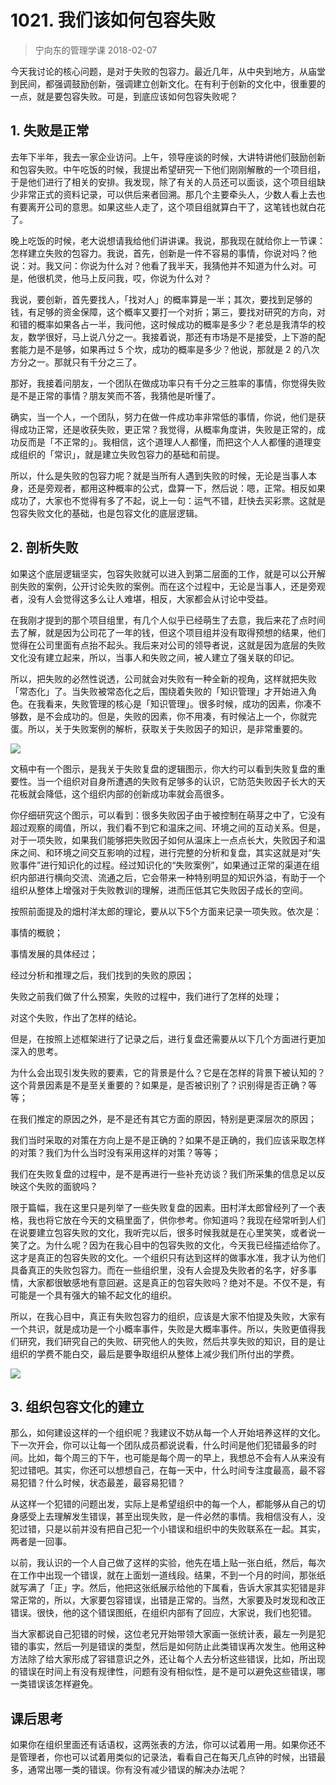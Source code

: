 # 1021. 我们该如何包容失败
> 宁向东的管理学课
2018-02-07

今天我讨论的核心问题，是对于失败的包容力。最近几年，从中央到地方，从庙堂到民间，都强调鼓励创新，强调建立创新文化。在有利于创新的文化中，很重要的一点，就是要包容失败。可是，到底应该如何包容失败呢？

## 1. 失败是正常
去年下半年，我去一家企业访问。上午，领导座谈的时候，大讲特讲他们鼓励创新和包容失败。中午吃饭的时候，我提出希望研究一下他们刚刚解散的一个项目组，于是他们进行了相关的安排。我发现，除了有关的人员还可以面谈，这个项目组缺少非常正式的资料记录，可以供后来者回溯。那几个主要牵头人，少数人看上去也有要离开公司的意思。如果这些人走了，这个项目组就算白干了，这笔钱也就白花了。

晚上吃饭的时候，老大说想请我给他们讲讲课。我说，那我现在就给你上一节课：怎样建立失败的包容力。我说，首先，创新是一件不容易的事情，你说对吗？他说：对。我又问：你说为什么对？他看了我半天，我猜他并不知道为什么对。可是，他很机灵，他马上反问我，哎，你说为什么对？

我说，要创新，首先要找人，「找对人」的概率算是一半；其次，要找到足够的钱，有足够的资金保障，这个概率又要打一个对折；第三，要找对研究的方向，对和错的概率如果各占一半，我问他，这时候成功的概率是多少？老总是我清华的校友，数学很好，马上说八分之一。我接着说，那还有市场是不是接受，上下游的配套能力是不是够，如果再过 5 个坎，成功的概率是多少？他说，那就是 2 的八次方分之一。那就只有千分之三了。

那好，我接着问朋友，一个团队在做成功率只有千分之三胜率的事情，你觉得失败是不是正常的事情？朋友笑而不答，我猜他是听懂了。

确实，当一个人，一个团队，努力在做一件成功率非常低的事情，你说，他们是获得成功正常，还是收获失败，更正常？我觉得，从概率角度讲，失败是正常的，成功反而是「不正常的」。我相信，这个道理人人都懂，而把这个人人都懂的道理变成组织的「常识」，就是建立失败包容力的基础和前提。

所以，什么是失败的包容力呢？就是当所有人遇到失败的时候，无论是当事人本身，还是旁观者，都用这种概率的公式，盘算一下，然后说：嗯，正常。相反如果成功了，大家也不觉得有多了不起，说上一句：运气不错，赶快去买彩票。这就是包容失败文化的基础，也是包容文化的底层逻辑。

## 2. 剖析失败
如果这个底层逻辑坚实，包容失败就可以进入到第二层面的工作，就是可以公开解剖失败的案例，公开讨论失败的案例。而在这个过程中，无论是当事人，还是旁观者，没有人会觉得这多么让人难堪，相反，大家都会从讨论中受益。

在我刚才提到的那个项目组里，有几个人似乎已经萌生了去意，我后来花了点时间去了解，就是因为公司花了一年的钱，但这个项目组并没有取得预想的结果，他们觉得在公司里面有点抬不起头。我后来对公司的领导者说，这就是因为底层的失败文化没有建立起来，所以，当事人和失败之间，被人建立了强关联的印记。

所以，把失败的必然性说透，公司就会对失败有一种全新的视角，这样就把失败「常态化」了。当失败被常态化之后，围绕着失败的「知识管理」才开始进入角色。在我看来，失败管理的核心是「知识管理」。很多时候，成功的因素，你凑不够数，是不会成功的。但是，失败的因素，你不用凑，有时候沾上一个，你就完蛋。所以，关于失败案例的解析，获取关于失败因子的知识，是非常重要的。

![](https://raw.githubusercontent.com/dalong0514/selfstudy/master/图片链接/宁向东/2019034.jpg)

文稿中有一个图示，是我关于失败复盘的逻辑图示，你大约可以看到失败复盘的重要性。当一个组织对自身所遭遇的失败有足够多的认识，它防范失败因子长大的天花板就会降低，这个组织内部的创新成功率就会高很多。

你仔细研究这个图示，可以看到：很多失败因子由于被控制在萌芽之中了，它没有超过观察的阈值，所以，我们看不到它和温床之间、环境之间的互动关系。但是，对于一项失败，如果我们能够把失败因子如何从温床上一点点长大，失败因子和温床之间、和环境之间交互影响的过程，进行完整的分析和复盘，其实这就是对“失败事件”进行知识化的过程。经过知识化的“失败案例”，如果通过正常的渠道在组织内部进行横向交流、流通之后，它会带来一种特别明显的知识外溢，有助于一个组织从整体上增强对于失败教训的理解，进而压低其它失败因子成长的空间。

按照前面提及的畑村洋太郎的理论，要从以下5个方面来记录一项失败。依次是：

事情的概貌；

事情发展的具体经过；

经过分析和推理之后，我们找到的失败的原因；

失败之前我们做了什么预案，失败的过程中，我们进行了怎样的处理；

对这个失败，作出了怎样的结论。

但是，在按照上述框架进行了记录之后，进行复盘还需要从以下几个方面进行更加深入的思考。

为什么会出现引发失败的要素，它的背景是什么？它是在怎样的背景下被认知的？这个背景因素是不是至关重要的？如果是，是否被识别了？识别得是否正确？等等；

在我们推定的原因之外，是不是还有其它方面的原因，特别是更深层次的原因；

我们当时采取的对策在方向上是不是正确的？如果不是正确的，我们应该采取怎样的对策？我们为什么当时没有采用这样的对策？等等；

我们在失败复盘的过程中，是不是再进行一些补充访谈？我们所采集的信息足以反映这个失败的面貌吗？

限于篇幅，我在这里只是列举了一些失败复盘的因素。田村洋太郎曾经列了一个表格，我也将它放在今天的文稿里面了，供你参考。你知道吗？我现在经常听到人们在说要建立包容失败的文化，我听完以后，很多时候我就是在心里笑笑，或者说一笑了之。为什么呢？因为在我心目中的包容失败的文化，今天我已经描述给你了。这才是真正的包容失败的文化。一个组织只有达到这样的做事水准，我才认为他们具备真正的失败包容力。而在一些组织里，没有人会提及失败者的名字，好多事情，大家都很敏感地有意回避。这是真正的包容失败吗？绝对不是。不仅不是，有可能是一个具有强大的输不起文化的组织。

所以，在我心目中，真正有失败包容力的组织，应该是大家不怕提及失败，大家有一个共识，就是成功是一个小概率事件，失败是大概率事件。所以，失败更值得我们研究，我们研究自己的失败、研究他人的失败，然后共享失败的知识，目的是让组织的学费不能白交，最后是要争取组织从整体上减少我们所付出的学费。

![](https://raw.githubusercontent.com/dalong0514/selfstudy/master/图片链接/宁向东/2019035.jpg)

## 3. 组织包容文化的建立
那么，如何建设这样的一个组织呢？我建议不妨从每一个人开始培养这样的文化。下一次开会，你可以让每一个团队成员都说说看，什么时间是他们犯错最多的时间。比如，每个周三的下午，也可能是每个周一的早上，我想总不会有人从来没有犯过错吧。其实，你还可以想想自己，在每一天中，什么时间专注度最高，最不容易犯错？什么时候，状态最差，最容易犯错？

从这样一个犯错的问题出发，实际上是希望组织中的每一个人，都能够从自己的切身感受上去理解发生错误，甚至出现失败，是一件必然的事情。我相信没有人，没犯过错，只是以前并没有把自己犯一个小错误和组织中的失败联系在一起。其实，两者是一回事。

以前，我认识的一个人自己做了这样的实验，他先在墙上贴一张白纸，然后，每次在工作中出现一个错误，就在上面划一道线段。结果，不到一个月的时间，那张纸就写满了「正」字。然后，他把这张纸展示给他的下属看，告诉大家其实犯错是非常正常的，所以，大家要包容错误，出错是正常的。当然，大家要及时发现和改正错误。很快，他的这个错误图纸，在组织内部有了回应，大家说，我们也犯错。

当大家都说自己犯错的时候，这位老兄开始带领大家画一张统计表，最左一列是犯错的事实，然后一列是错误的类型，然后是如何防止此类错误再次发生。他用这种方法除了给大家形成了容错意识之外，还让每个人去分析这些错误，比如，所出现的错误在时间上有没有规律性，问题有没有相似性，是不是可以避免这些错误，哪一类错误该怎样避免。

## 课后思考
如果你在组织里面还有话语权，这两张表的方法，你可以试着用一用。如果你还不是管理者，你也可以试着用类似的记录法，看看自己在每天几点钟的时候，出错最多，通常出哪一类的错误。你有没有减少错误的解决办法呢？